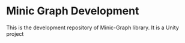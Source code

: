 # Minic Graph Development

This is the development repository of Minic-Graph library. It is a Unity project
